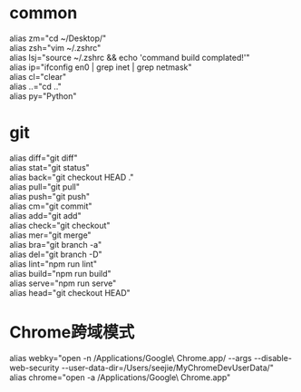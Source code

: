 # common
alias zm="cd ~/Desktop/"  
alias zsh="vim ~/.zshrc"  
alias lsj="source ~/.zshrc && echo 'command build complated!'"  
alias ip="ifconfig en0 | grep inet | grep netmask"  
alias cl="clear"  
alias ..="cd .."  
alias py="Python"  

# git
alias diff="git diff"  
alias stat="git status"   
alias back="git checkout HEAD ."  
alias pull="git pull"  
alias push="git push"  
alias cm="git commit"  
alias add="git add"  
alias check="git checkout"  
alias mer="git merge"  
alias bra="git branch -a"  
alias del="git branch -D"  
alias lint="npm run lint"  
alias build="npm run build"  
alias serve="npm run serve"  
alias head="git checkout HEAD"  

# Chrome跨域模式
alias webky="open -n /Applications/Google\ Chrome.app/ --args --disable-web-security --user-data-dir=/Users/seejie/MyChromeDevUserData/"  
alias chrome="open -a /Applications/Google\ Chrome.app"  
